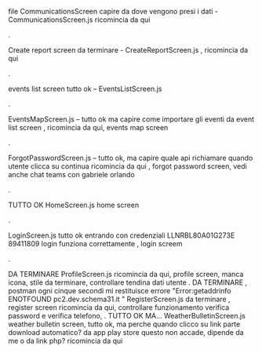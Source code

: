 file CommunicationsScreen capire da dove vengono presi i dati - CommunicationsScreen.js ricomincia da qui

.

Create report screen da terminare - CreateReportScreen.js , ricomincia da qui

.

events list screen tutto ok – EventsListScreen.js

.

EventsMapScreen.js – tutto ok ma capire come importare gli eventi da event list screen , ricomincia da qui, events map screen

.

ForgotPasswordScreen.js – tutto ok, ma capire quale api richiamare quando utente clicca su continua ricomincia da qui , forgot password screen, vedi anche chat teams con gabriele orlando

.

TUTTO OK HomeScreen.js home screen

.

LoginScreen.js tutto ok entrando con credenziali
LLNRBL80A01G273E
89411809
login funziona correttamente , login screem

.

DA TERMINARE ProfileScreen.js ricomincia da qui, profile screen, manca icona, stile da terminare, controllare tendina dati utente
.
DA TERMINARE , postman ogni cinque secondi mi restituisce errore "Error:getaddrinfo ENOTFOUND pc2.dev.schema31.it
" RegisterScreen.js da terminare , register screen ricomincia da qui, controllare funzionamento verifica password e verifica telefono,
.
TUTTO OK MA... WeatherBulletinScreen.js weather bulletin screen, tutto ok, ma perche quando clicco su link parte download automatico? da app play store questo non accade, dipende da me o da link php? ricomincia da qui
